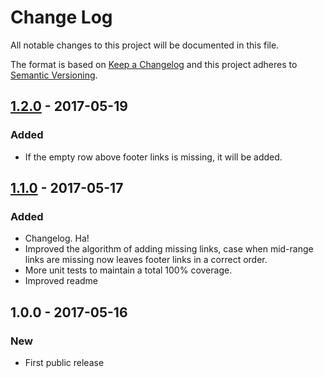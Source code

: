 # Change Log
All notable changes to this project will be documented in this file.

The format is based on [Keep a Changelog](http://keepachangelog.com/)
and this project adheres to [Semantic Versioning](http://semver.org/).

## [1.2.0] - 2017-05-19
### Added
- If the empty row above footer links is missing, it will be added.

## [1.1.0] - 2017-05-17
### Added
- Changelog. Ha!
- Improved the algorithm of adding missing links, case when mid-range links are missing now leaves footer links in a correct order.
- More unit tests to maintain a total 100% coverage.
- Improved readme

## 1.0.0 - 2017-05-16
### New
- First public release

[1.1.0]: https://github.com/codsen/chlu/compare/v1.0.0...v1.1.0
[1.2.0]: https://github.com/codsen/chlu/compare/v1.1.0...v1.2.0
